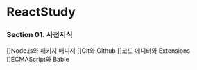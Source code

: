 # ReactStudy

### Section 01. 사전지식

[]Node.js와 패키지 매니저
[]Git와 Github
[]코드 에디터와 Extensions
[]ECMAScript와 Bable
